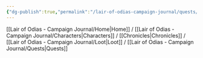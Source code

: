 ```yaml
---
{"dg-publish":true,"permalink":"/lair-of-odias-campaign-journal/quests/"}
---
```


[[Lair of Odias - Campaign Journal/Home\|Home]] / [[Lair of Odias - Campaign Journal/Characters\|Characters]] / [[Chronicles\|Chronicles]] / [[Lair of Odias - Campaign Journal/Loot\|Loot]] / [[Lair of Odias - Campaign Journal/Quests\|Quests]] 
